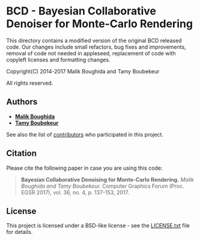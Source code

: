 # BCD - Bayesian Collaborative Denoiser for Monte-Carlo Rendering #

This directory contains a modified version of the original BCD released code.
Our changes include small refactors, bug fixes and improvements,
removal of code not needed in appleseed, replacement of code with copyleft licenses
and formatting changes.

Copyright(C) 2014-2017
Malik Boughida and Tamy Boubekeur

All rights reserved.

## Authors

* [**Malik Boughida**](https://www.telecom-paristech.fr/~boughida/)
* [**Tamy Boubekeur**](https://www.telecom-paristech.fr/~boubek)

See also the list of [contributors](https://github.com/superboubek/bcd/contributors) who participated in this project.

## Citation

Please cite the following paper in case you are using this code:
>**Bayesian Collaborative Denoising for Monte-Carlo Rendering.** *Malik Boughida and Tamy Boubekeur.* Computer Graphics Forum (Proc. EGSR 2017), vol. 36, no. 4, p. 137-153, 2017.

## License

This project is licensed under a BSD-like license - see the [LICENSE.txt](LICENSE.txt) file for details.
